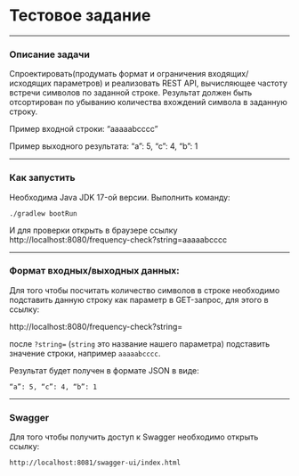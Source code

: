 # Тестовое задание
___

### Описание задачи
Спроектировать(продумать формат и ограничения входящих/исходящих параметров) и реализовать REST API, вычисляющее частоту встречи символов по заданной строке. Результат должен быть отсортирован по убыванию количества вхождений символа в заданную строку.

Пример входной строки: “aaaaabcccc”

Пример выходного результата: “a”: 5, “c”: 4, “b”: 1
___

### Как запустить
Необходима Java JDK 17-ой версии. Выполнить команду:

```
./gradlew bootRun
```
И для проверки открыть в браузере ссылку http://localhost:8080/frequency-check?string=aaaaabcccc
___

### Формат входных/выходных данных:

Для того чтобы посчитать количество символов в строке необходимо подставить данную строку как параметр в GET-запрос, для этого в ссылку: 

http://localhost:8080/frequency-check?string=

после `?string=` (`string` это название нашего параметра) подставить значение строки, например `aaaaabcccc`.

Результат будет получен в формате JSON в виде:

`“a”: 5, “c”: 4, “b”: 1`
___

### Swagger
Для того чтобы получить доступ к Swagger необходимо открыть ссылку:
```
http://localhost:8081/swagger-ui/index.html
```